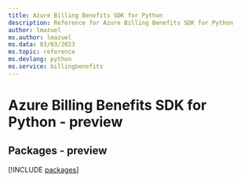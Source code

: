 ```yaml
---
title: Azure Billing Benefits SDK for Python
description: Reference for Azure Billing Benefits SDK for Python
author: lmazuel
ms.author: lmazuel
ms.data: 03/03/2023
ms.topic: reference
ms.devlang: python
ms.service: billingbenefits
---
```

# Azure Billing Benefits SDK for Python - preview
## Packages - preview
[!INCLUDE [packages](billing-benefits-index.md)]